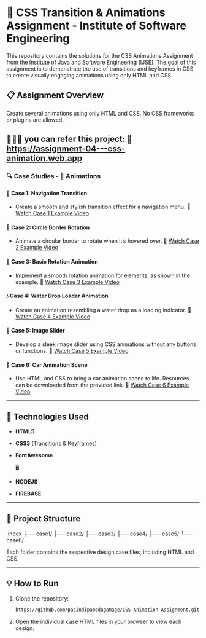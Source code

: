 # 🎨 CSS Transition & Animations Assignment - Institute of Software Engineering

This repository contains the solutions for the CSS Animations Assignment from the Institute of Java and Software Engineering (IJSE). The goal of this assignment is to demonstrate the use of transitions and keyframes in CSS to create visually engaging animations using only HTML and CSS.

## 📋 Assignment Overview

Create several animations using only HTML and CSS. No CSS frameworks or plugins are allowed.

##  👩🏾‍💻 you can refer this project: 🔗 https://assignment-04---css-animation.web.app
### 🔍 Case Studies - 🔮 Animations

#### **🎯 Case 1: Navigation Transition**
- Create a smooth and stylish transition effect for a navigation menu.
🔗 [Watch Case 1 Example Video](https://www.youtube.com/watch?v=XxBGmU2Ewa8)

#### **🔄 Case 2: Circle Border Rotation**
- Animate a circular border to rotate when it’s hovered over.
🔗 [Watch Case 2 Example Video](https://www.youtube.com/watch?v=tptNcgMxHGg)

#### **🔁 Case 3: Basic Rotation Animation**
- Implement a smooth rotation animation for elements, as shown in the example.
🔗 [Watch Case 3 Example Video](https://www.youtube.com/watch?v=5oB5X7IARvQ)

#### **💧 Case 4: Water Drop Loader Animation**
- Create an animation resembling a water drop as a loading indicator.
🔗 [Watch Case 4 Example Video](https://www.youtube.com/watch?v=HjdNIYts2Bk)

#### **📸 Case 5: Image Slider**
- Develop a sleek image slider using CSS animations without any buttons or functions.
🔗 [Watch Case 5 Example Video](https://www.youtube.com/watch?v=CXxMkZuSC1U)

#### **🚗 Case 6: Car Animation Scene**
- Use HTML and CSS to bring a car animation scene to life. Resources can be downloaded from the provided link.
🔗 [Watch Case 6 Example Video](https://www.youtube.com/watch?v=-jR0mhCpOMY)

---

## 🚀 Technologies Used
- **HTML5**
- **CSS3** (Transitions & Keyframes)
- **FontAwesome**

  🖥
- **NODEJS**
- **FIREBASE**
---

## 📂 Project Structure

.index ├── case1/ ├── case2/ ├── case3/ ├── case4/ ├── case5/ └── case6/

Each folder contains the respective design case files, including HTML and CSS.

---

## 💡 How to Run

1. Clone the repository:
   ```bash
   https://github.com/pasindipamodagamage/CSS-Animation-Assignment.git

2. Open the individual case HTML files in your browser to view each design.
